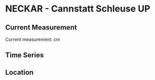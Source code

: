 # NECKAR - Cannstatt Schleuse UP

## Current Measurement

Current measurement: <Value topic="rivers/pegel-online/NECKAR/Cannstatt-Schleuse-UP/measurementValue"/> cm

## Time Series

<TimeSeries topic="rivers/pegel-online/NECKAR/Cannstatt-Schleuse-UP/measurementValue" period="week" />

## Location

<WorldMap>
  <Marker lat="48.80208919412345" lon="9.209456373709084" labelTopic="rivers/pegel-online/NECKAR/Cannstatt-Schleuse-UP/measurementValue" />
</WorldMap>
